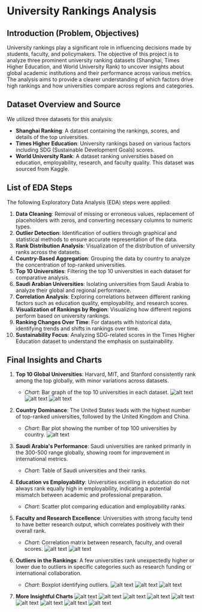# University Rankings Analysis

## Introduction (Problem, Objectives)
University rankings play a significant role in influencing decisions made by students, faculty, and policymakers. The objective of this project is to analyze three prominent university ranking datasets (Shanghai, Times Higher Education, and World University Rank) to uncover insights about global academic institutions and their performance across various metrics. The analysis aims to provide a clearer understanding of which factors drive high rankings and how universities compare across regions and categories.

## Dataset Overview and Source
We utilized three datasets for this analysis:
- **Shanghai Ranking**: A dataset containing the rankings, scores, and details of the top universities.
- **Times Higher Education**: University rankings based on various factors including SDG (Sustainable Development Goals) scores.
- **World University Rank**: A dataset ranking universities based on education, employability, research, and faculty quality. This dataset was sourced from Kaggle.

## List of EDA Steps
The following Exploratory Data Analysis (EDA) steps were applied:
1. **Data Cleaning**: Removal of missing or erroneous values, replacement of placeholders with zeros, and converting necessary columns to numeric types.
2. **Outlier Detection**: Identification of outliers through graphical and statistical methods to ensure accurate representation of the data.
3. **Rank Distribution Analysis**: Visualization of the distribution of university ranks across the datasets.
4. **Country-Based Aggregation**: Grouping the data by country to analyze the concentration of top-ranked universities.
5. **Top 10 Universities**: Filtering the top 10 universities in each dataset for comparative analysis.
6. **Saudi Arabian Universities**: Isolating universities from Saudi Arabia to analyze their global and regional performance.
7. **Correlation Analysis**: Exploring correlations between different ranking factors such as education quality, employability, and research scores.
8. **Visualization of Rankings by Region**: Visualizing how different regions perform based on university rankings.
9. **Ranking Changes Over Time**: For datasets with historical data, identifying trends and shifts in rankings over time.
10. **Sustainability Focus**: Analyzing SDG-related scores in the Times Higher Education dataset to understand the emphasis on sustainability.

## Final Insights and Charts
1. **Top 10 Global Universities**: Harvard, MIT, and Stanford consistently rank among the top globally, with minor variations across datasets.
   - *Chart*: Bar graph of the top 10 universities in each dataset.
   ![alt text](images/a_shanghai.png)
   ![alt text](images/a_times.png)
   ![alt text](images/a_world.png)
2. **Country Dominance**: The United States leads with the highest number of top-ranked universities, followed by the United Kingdom and China.
   - *Chart*: Bar plot showing the number of top 100 universities by country.
   ![alt text](images/e_shanghai3.png)
3. **Saudi Arabia's Performance**: Saudi universities are ranked primarily in the 300-500 range globally, showing room for improvement in international metrics.
   - *Chart*: Table of Saudi universities and their ranks.
   
4. **Education vs Employability**: Universities excelling in education do not always rank equally high in employability, indicating a potential mismatch between academic and professional preparation.
   - *Chart*: Scatter plot comparing education and employability ranks.

5. **Faculty and Research Excellence**: Universities with strong faculty tend to have better research output, which correlates positively with their overall rank.
   - *Chart*: Correlation matrix between research, faculty, and overall scores.
![alt text](images/d_world.png)
![alt text](d_world2.png)

6. **Outliers in the Rankings**: A few universities rank unexpectedly higher or lower due to outliers in specific categories such as research funding or international collaboration.
   - *Chart*: Boxplot identifying outliers.
![alt text](images/check_outlier.png) ![alt text](images/check_outlier2.png) ![alt text](images/check_outlier3.png)

7. **More Insightful Charts**
![alt text](images/b_world.png)
![alt text](images/c_shanghai.png) ![alt text](images/c_times.png) ![alt text](images/c_world.png)
![alt text](images/e_shanghai.png) ![alt text](images/e_shanghai2.png)
![alt text](images/e_world.png) ![alt text](images/f_times.png) ![alt text](images/f2_times.png)
